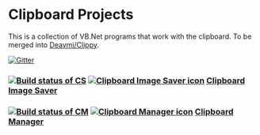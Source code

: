 # Clipboard Projects
This is a collection of VB.Net programs that work with the clipboard. To be merged into [Deavmi/Clippy](https://github.com/Walkman-Mirror/Clippy).

[![Gitter](https://badges.gitter.im/Join%20Chat.svg)](https://gitter.im/Walkman100/Walkman?utm_source=badge&utm_medium=badge&utm_campaign=pr-badge&utm_content=badge)

### [![Build status of CS](https://ci.appveyor.com/api/projects/status/g32gra4rxcwlrwqr)](https://ci.appveyor.com/project/Walkman100/clipboard-projects) [![Clipboard Image Saver icon](https://raw.githubusercontent.com/Walkman100/Clipboard-Projects/master/ClipboardSaver/paste.ico "Clipboard Image Saver icon")](https://raw.githubusercontent.com/Walkman100/Clipboard-Projects/master/ClipboardSaver/paste.ico) [Clipboard Image Saver](https://github.com/Walkman100/Clipboard-Projects/blob/master/ClipboardSaver/README.md)

### [![Build status of CM](https://ci.appveyor.com/api/projects/status/g5rgh4tfm5fvk1ky)](https://ci.appveyor.com/project/Walkman100/clipboard-projects-844) [![Clipboard Manager icon](https://raw.githubusercontent.com/Walkman100/Clipboard-Projects/master/ClipboardManager/My%20Project/animationmanager.ico "Clipboard Manager icon")](https://raw.githubusercontent.com/Walkman100/Clipboard-Projects/master/ClipboardManager/My%20Project/animationmanager.ico) [Clipboard Manager](https://github.com/Walkman100/Clipboard-Projects/blob/master/ClipboardManager/README.md)
